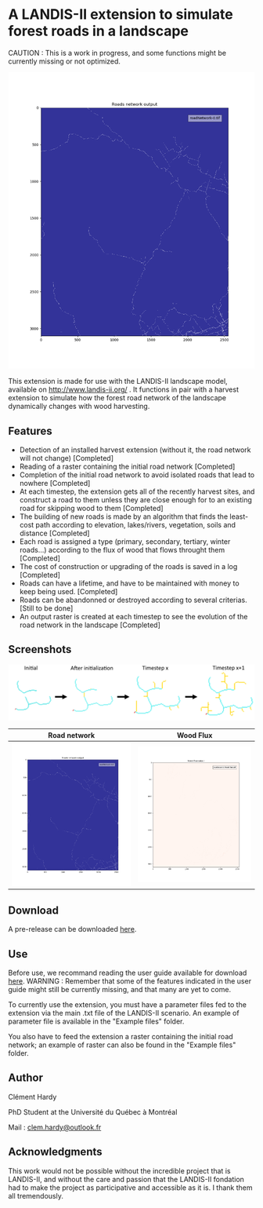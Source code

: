 # A LANDIS-II extension to simulate forest roads in a landscape

CAUTION : This is a work in progress, and some functions might be currently missing or not optimized.

![](screenshots/PythonAnimation_Road_network_output.gif)

This extension is made for use with the LANDIS-II landscape model, available on http://www.landis-ii.org/ .
It functions in pair with a harvest extension to simulate how the forest road network of the landscape dynamically changes with wood harvesting.

## Features
- Detection of an installed harvest extension (without it, the road network will not change) [Completed]
- Reading of a raster containing the initial road network [Completed]
- Completion of the initial road network to avoid isolated roads that lead to nowhere [Completed]
- At each timestep, the extension gets all of the recently harvest sites, and construct a road to them unless they are close enough for to an existing road for skipping wood to them [Completed]
- The building of new roads is made by an algorithm that finds the least-cost path according to elevation, lakes/rivers, vegetation, soils and distance [Completed]
- Each road is assigned a type (primary, secondary, tertiary, winter roads...) according to the flux of wood that flows throught them [Completed]
- The cost of construction or upgrading of the roads is saved in a log [Completed]
- Roads can have a lifetime, and have to be maintained with money to keep being used. [Completed]
- Roads can be abandonned or destroyed according to several criterias.[Still to be done]
- An output raster is created at each timestep to see the evolution of the road network in the landscape [Completed]

## Screenshots

![Evolution of the forest road network throught the simulation](screenshots/EvolutionOfNetwork.png)

Road network            |  Wood Flux
:-------------------------------------------------------:|:----------------------------------------------------:
![](screenshots/PythonAnimation_Road_network_output.gif) |![](screenshots/PythonAnimation_Wood_Flux_output.gif)

 
## Download
 
A pre-release can be downloaded [here](https://github.com/Klemet/LANDIS-II-Forest-Roads-Extension/releases/download/0.95/LANDIS-II-V7.Forest.Road.Simulation.Extension.0.95-setup.exe ).

## Use

Before use, we recommand reading the user guide available for download [here](https://github.com/Klemet/LANDIS-II-Forest-Roads-Extension/blob/master/LANDIS-II%20Forest%20Roads%20Simulation%20v0.9%20User%20Guide.pdf). WARNING : Remember that some of the features indicated in the user guide might still be currently missing, and that many are yet to come.

To currently use the extension, you must have a parameter files fed to the extension via the main .txt file of the LANDIS-II scenario.
An example of parameter file is available in the "Example files" folder.

You also have to feed the extension a raster containing the initial road network; an example of raster can also be found in the "Example files" folder.
 
## Author

Clément Hardy

PhD Student at the Université du Québec à Montréal

Mail : clem.hardy@outlook.fr

## Acknowledgments

This work would not be possible without the incredible project that is LANDIS-II, and without the care and passion that the LANDIS-II fondation had to make the project as participative and accessible as it is. I thank them all tremendously.


